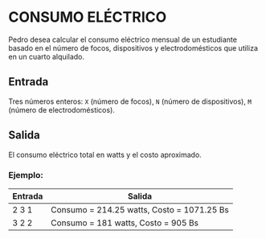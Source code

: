 
# CONSUMO ELÉCTRICO

Pedro desea calcular el consumo eléctrico mensual de un estudiante basado en el número de focos, dispositivos y electrodomésticos que utiliza en un cuarto alquilado.

## Entrada

Tres números enteros: `X` (número de focos), `N` (número de dispositivos), `M` (número de electrodomésticos).

## Salida

El consumo eléctrico total en watts y el costo aproximado.

### Ejemplo:

| Entrada | Salida |
|--|--|
| 2 3 1 | Consumo = 214.25 watts, Costo = 1071.25 Bs |
| 3 2 2 | Consumo = 181 watts, Costo = 905 Bs |

